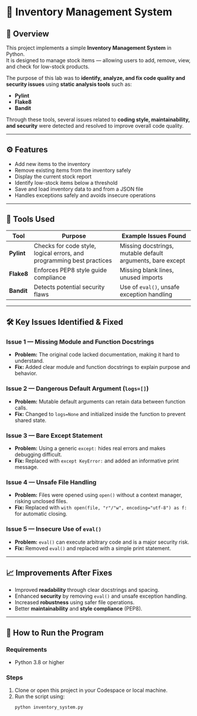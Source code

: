 # 🧾 Inventory Management System

## 📖 Overview
This project implements a simple **Inventory Management System** in Python.  
It is designed to manage stock items — allowing users to add, remove, view, and check for low-stock products.  

The purpose of this lab was to **identify, analyze, and fix code quality and security issues** using **static analysis tools** such as:
- **Pylint**
- **Flake8**
- **Bandit**

Through these tools, several issues related to **coding style, maintainability, and security** were detected and resolved to improve overall code quality.

---

## ⚙️ Features
- Add new items to the inventory  
- Remove existing items from the inventory safely  
- Display the current stock report  
- Identify low-stock items below a threshold  
- Save and load inventory data to and from a JSON file  
- Handles exceptions safely and avoids insecure operations  

---

## 🧩 Tools Used

| Tool | Purpose | Example Issues Found |
|------|----------|----------------------|
| **Pylint** | Checks for code style, logical errors, and programming best practices | Missing docstrings, mutable default arguments, bare except |
| **Flake8** | Enforces PEP8 style guide compliance | Missing blank lines, unused imports |
| **Bandit** | Detects potential security flaws | Use of `eval()`, unsafe exception handling |

---

## 🛠️ Key Issues Identified & Fixed

### **Issue 1 — Missing Module and Function Docstrings**
- **Problem:** The original code lacked documentation, making it hard to understand.  
- **Fix:** Added clear module and function docstrings to explain purpose and behavior.

### **Issue 2 — Dangerous Default Argument (`logs=[]`)**
- **Problem:** Mutable default arguments can retain data between function calls.  
- **Fix:** Changed to `logs=None` and initialized inside the function to prevent shared state.

### **Issue 3 — Bare Except Statement**
- **Problem:** Using a generic `except:` hides real errors and makes debugging difficult.  
- **Fix:** Replaced with `except KeyError:` and added an informative print message.

### **Issue 4 — Unsafe File Handling**
- **Problem:** Files were opened using `open()` without a context manager, risking unclosed files.  
- **Fix:** Replaced with `with open(file, "r"/"w", encoding="utf-8") as f:` for automatic closing.

### **Issue 5 — Insecure Use of `eval()`**
- **Problem:** `eval()` can execute arbitrary code and is a major security risk.  
- **Fix:** Removed `eval()` and replaced with a simple print statement.

---

## 📈 Improvements After Fixes
- Improved **readability** through clear docstrings and spacing.
- Enhanced **security** by removing `eval()` and unsafe exception handling.
- Increased **robustness** using safer file operations.
- Better **maintainability** and **style compliance** (PEP8).

---

## 🚀 How to Run the Program

### **Requirements**
- Python 3.8 or higher

### **Steps**
1. Clone or open this project in your Codespace or local machine.  
2. Run the script using:
   ```bash
   python inventory_system.py

